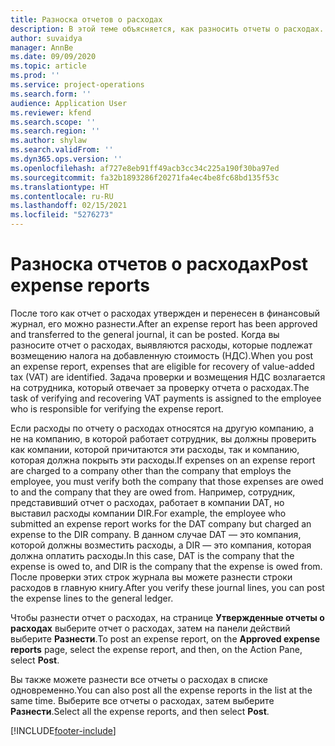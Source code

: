 ```yaml
---
title: Разноска отчетов о расходах
description: В этой теме объясняется, как разносить отчеты о расходах.
author: suvaidya
manager: AnnBe
ms.date: 09/09/2020
ms.topic: article
ms.prod: ''
ms.service: project-operations
ms.search.form: ''
audience: Application User
ms.reviewer: kfend
ms.search.scope: ''
ms.search.region: ''
ms.author: shylaw
ms.search.validFrom: ''
ms.dyn365.ops.version: ''
ms.openlocfilehash: af727e8eb91ff49acb3cc34c225a190f30ba97ed
ms.sourcegitcommit: fa32b1893286f20271fa4ec4be8fc68bd135f53c
ms.translationtype: HT
ms.contentlocale: ru-RU
ms.lasthandoff: 02/15/2021
ms.locfileid: "5276273"
---
```

# <a name="post-expense-reports"></a><span data-ttu-id="fba1f-103">Разноска отчетов о расходах</span><span class="sxs-lookup"><span data-stu-id="fba1f-103">Post expense reports</span></span>

<span data-ttu-id="fba1f-104">После того как отчет о расходах утвержден и перенесен в финансовый журнал, его можно разнести.</span><span class="sxs-lookup"><span data-stu-id="fba1f-104">After an expense report has been approved and transferred to the general journal, it can be posted.</span></span> <span data-ttu-id="fba1f-105">Когда вы разносите отчет о расходах, выявляются расходы, которые подлежат возмещению налога на добавленную стоимость (НДС).</span><span class="sxs-lookup"><span data-stu-id="fba1f-105">When you post an expense report, expenses that are eligible for recovery of value-added tax (VAT) are identified.</span></span> <span data-ttu-id="fba1f-106">Задача проверки и возмещения НДС возлагается на сотрудника, который отвечает за проверку отчета о расходах.</span><span class="sxs-lookup"><span data-stu-id="fba1f-106">The task of verifying and recovering VAT payments is assigned to the employee who is responsible for verifying the expense report.</span></span>

<span data-ttu-id="fba1f-107">Если расходы по отчету о расходах относятся на другую компанию, а не на компанию, в которой работает сотрудник, вы должны проверить как компании, которой причитаются эти расходы, так и компанию, которая должна покрыть эти расходы.</span><span class="sxs-lookup"><span data-stu-id="fba1f-107">If expenses on an expense report are charged to a company other than the company that employs the employee, you must verify both the company that those expenses are owed to and the company that they are owed from.</span></span> <span data-ttu-id="fba1f-108">Например, сотрудник, представивший отчет о расходах, работает в компании DAT, но выставил расходы компании DIR.</span><span class="sxs-lookup"><span data-stu-id="fba1f-108">For example, the employee who submitted an expense report works for the DAT company but charged an expense to the DIR company.</span></span> <span data-ttu-id="fba1f-109">В данном случае DAT — это компания, которой должны возместить расходы, а DIR — это компания, которая должна оплатить расходы.</span><span class="sxs-lookup"><span data-stu-id="fba1f-109">In this case, DAT is the company that the expense is owed to, and DIR is the company that the expense is owed from.</span></span> <span data-ttu-id="fba1f-110">После проверки этих строк журнала вы можете разнести строки расходов в главную книгу.</span><span class="sxs-lookup"><span data-stu-id="fba1f-110">After you verify these journal lines, you can post the expense lines to the general ledger.</span></span>

<span data-ttu-id="fba1f-111">Чтобы разнести отчет о расходах, на странице **Утвержденные отчеты о расходах** выберите отчет о расходах, затем на панели действий выберите **Разнести**.</span><span class="sxs-lookup"><span data-stu-id="fba1f-111">To post an expense report, on the **Approved expense reports** page, select the expense report, and then, on the Action Pane, select **Post**.</span></span>

<span data-ttu-id="fba1f-112">Вы также можете разнести все отчеты о расходах в списке одновременно.</span><span class="sxs-lookup"><span data-stu-id="fba1f-112">You can also post all the expense reports in the list at the same time.</span></span> <span data-ttu-id="fba1f-113">Выберите все отчеты о расходах, затем выберите **Разнести**.</span><span class="sxs-lookup"><span data-stu-id="fba1f-113">Select all the expense reports, and then select **Post**.</span></span>


[!INCLUDE[footer-include](../includes/footer-banner.md)]